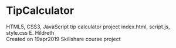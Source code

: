 # TipCalculator
HTML5, CSS3, JavaScript
tip calculator project index.html, script.js, style.css
E. Hildreth    
Created on 19apr2019
Skillshare course project
